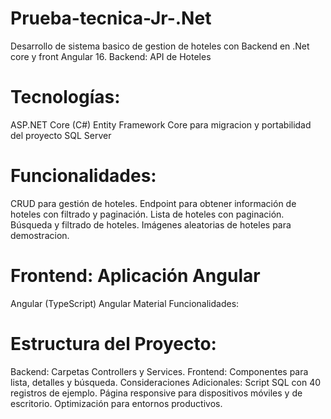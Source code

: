# Prueba-tecnica-Jr-.Net
Desarrollo de sistema basico de gestion de hoteles con Backend en .Net core y front Angular 16.
Backend: API de Hoteles

# Tecnologías:
ASP.NET Core (C#)
Entity Framework Core para migracion y portabilidad del proyecto
SQL Server


# Funcionalidades:
CRUD para gestión de hoteles.
Endpoint para obtener información de hoteles con filtrado y paginación.
Lista de hoteles con paginación.
Búsqueda y filtrado de hoteles.
Imágenes aleatorias de hoteles para demostracion.
# Frontend: Aplicación Angular

Angular (TypeScript)
Angular Material
Funcionalidades:


# Estructura del Proyecto:

Backend: Carpetas Controllers y Services.
Frontend: Componentes para lista, detalles y búsqueda.
Consideraciones Adicionales:
Script SQL con 40 registros de ejemplo.
Página responsive para dispositivos móviles y de escritorio.
Optimización para entornos productivos.

